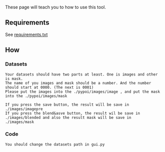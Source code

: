 These page will teach you to how to use this tool.

## Requirements
See [requirements.txt](https://github.com/GLLloveQQ/tool/blob/master/requirements.txt)

## How
### Datasets
```
Your datasets should have two parts at least. One is images and other is mask.
The name of you images and mask should be a number. And the number should start at 0000. (The next is 0001)
Please put the images into the ./pypoi/images/image , and put the mask into the ./pypoi/images/mask

If you press the save button, the result will be save in ./images/imagepre
If you press the blend&asve button, the result wil be save in ./images/blended and also the result mask will be save in ./images/mask
```
### Code
```
You should change the datasets path in gui.py
```
